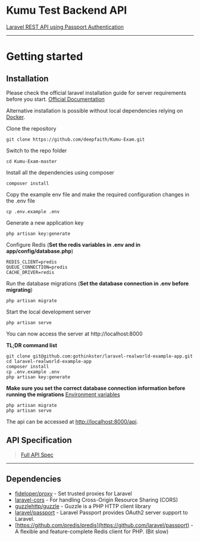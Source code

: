 # Kumu Test Backend API 

[Laravel  REST API using Passport Authentication ](https://www.positronx.io/laravel-rest-api-with-passport-authentication-tutorial/)

----------

# Getting started

## Installation

Please check the official laravel installation guide for server requirements before you start. [Official Documentation](https://laravel.com/docs/5.4/installation#installation)

Alternative installation is possible without local dependencies relying on [Docker](#docker). 

Clone the repository

    git clone https://github.com/deepfaith/Kumu-Exam.git

Switch to the repo folder

    cd Kumu-Exam-master

Install all the dependencies using composer

    composer install

Copy the example env file and make the required configuration changes in the .env file

    cp .env.example .env

Generate a new application key

    php artisan key:generate

Configure Redis (**Set the redis variables in .env and in app/config/database.php**)

    REDIS_CLIENT=predis
    QUEUE_CONNECTION=predis
    CACHE_DRIVER=redis


Run the database migrations (**Set the database connection in .env before migrating**)

    php artisan migrate

Start the local development server

    php artisan serve

You can now access the server at http://localhost:8000

**TL;DR command list**

    git clone git@github.com:gothinkster/laravel-realworld-example-app.git
    cd laravel-realworld-example-app
    composer install
    cp .env.example .env
    php artisan key:generate
    
**Make sure you set the correct database connection information before running the migrations** [Environment variables](#environment-variables)

    php artisan migrate
    php artisan serve

The api can be accessed at [http://localhost:8000/api](http://localhost:8000/api).

## API Specification


> [Full API Spec](https://github.com/deepfaith/Kumu-Exam/tree/master/public)

----------

## Dependencies

- [fideloper/proxy](https://github.com/fideloper/TrustedProxy) - Set trusted proxies for Laravel
- [laravel-cors](https://github.com/barryvdh/laravel-cors) - For handling Cross-Origin Resource Sharing (CORS)
- [guzzlehttp/guzzle](https://github.com/guzzle/guzzle) - Guzzle is a PHP HTTP client library
- [laravel/passport](https://github.com/laravel/passport) - Laravel Passport provides OAuth2 server support to Laravel.
- [https://github.com/predis/predis](https://github.com/laravel/passport) - A flexible and feature-complete Redis client for PHP. (Bit slow)
